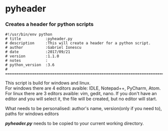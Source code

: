 # pyheader
### Creates a header for python scripts

```
#!/usr/bin/env python
# title           :pyheader.py
# description     :This will create a header for a python script.
# author          :Gabriel Ionescu
# date            :2017/09/21
# version         :1.1.0
# notes           :
# python_version  :3.6
# ==============================================================================
```

This script is build for windows and linux.  
For windows there are 4 editors avaible: IDLE, Notepad++, PyCharm, Atom.
For linux there are 3 editors avaible: vim, gedit, nano.
If you don't have an editor and you will select it, the file will be created, but no editor will start.

What needs to be personalised: author's name, version(only if you need to), paths for windows editors

<i><b>pyheader.py</b></i> needs to be copied to your current working directory.
